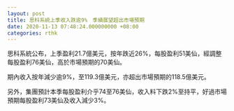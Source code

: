 ```yaml
---
layout: post
title: 思科系統上季收入跌逾9%　季績展望超出市場預期
date: 2020-11-13 07:48:24.000000000 +08:00
categories: rthk
---
```


思科系統公布，上季盈利21.7億美元，按年跌近26%，每股盈利51美仙，經調整每股盈利76美仙，高於市場預期的70美仙。

期內收入按年減少逾9%，至119.3億美元，亦超出市場預期的118.5億美元。

另外，集團預計本季每股盈利介乎74至76美仙，收入料下跌2%至持平，好過市場預期每股盈利73美仙及收入減少3%。
